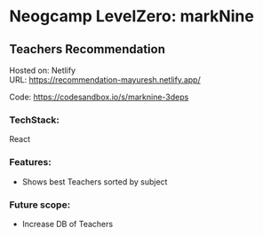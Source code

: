 # Neogcamp LevelZero: markNine

## Teachers Recommendation

Hosted on: Netlify \
URL: https://recommendation-mayuresh.netlify.app/

Code: https://codesandbox.io/s/marknine-3deps

### TechStack:
React

### Features:
- Shows best Teachers sorted by subject

### Future scope:
- Increase DB of Teachers
